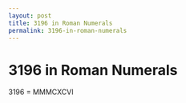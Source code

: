 ```yaml
---
layout: post
title: 3196 in Roman Numerals
permalink: 3196-in-roman-numerals
---
```


# 3196 in Roman Numerals

3196 = MMMCXCVI
